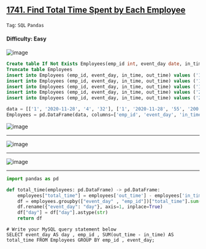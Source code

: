 ## [1741. Find Total Time Spent by Each Employee](https://leetcode.com/problems/find-total-time-spent-by-each-employee)

```Tag```: ```SQL``` ```Pandas```

#### Difficulty: Easy

![image](https://github.com/quananhle/Python/assets/35042430/013465b7-0414-440b-bc89-5620511dba34)

```SQL
Create table If Not Exists Employees(emp_id int, event_day date, in_time int, out_time int)
Truncate table Employees
insert into Employees (emp_id, event_day, in_time, out_time) values ('1', '2020-11-28', '4', '32')
insert into Employees (emp_id, event_day, in_time, out_time) values ('1', '2020-11-28', '55', '200')
insert into Employees (emp_id, event_day, in_time, out_time) values ('1', '2020-12-3', '1', '42')
insert into Employees (emp_id, event_day, in_time, out_time) values ('2', '2020-11-28', '3', '33')
insert into Employees (emp_id, event_day, in_time, out_time) values ('2', '2020-12-9', '47', '74')
```

```Python
data = [['1', '2020-11-28', '4', '32'], ['1', '2020-11-28', '55', '200'], ['1', '2020-12-3', '1', '42'], ['2', '2020-11-28', '3', '33'], ['2', '2020-12-9', '47', '74']]
Employees = pd.DataFrame(data, columns=['emp_id', 'event_day', 'in_time', 'out_time']).astype({'emp_id':'Int64', 'event_day':'datetime64[ns]', 'in_time':'Int64', 'out_time':'Int64'})
```

![image](https://github.com/quananhle/Python/assets/35042430/cb90b9ee-4cc5-4bc1-b141-ac2da771e18f)

---

![image](https://github.com/quananhle/Python/assets/35042430/6b6c0b4d-cbc8-497c-bc6d-e4062bc65503)

---

![image](https://github.com/quananhle/Python/assets/35042430/a0266006-7157-44b9-b0c4-64b9c06d9dc8)

---

```Python
import pandas as pd

def total_time(employees: pd.DataFrame) -> pd.DataFrame:
    employees["total_time"] = employees['out_time'] - employees['in_time']
    df = employees.groupby(["event_day" , "emp_id"])["total_time"].sum().reset_index()
    df.rename({"event_day": "day"}, axis=1, inplace=True)
    df["day"] = df["day"].astype(str)
    return df
```

```MySQL
# Write your MySQL query statement below
SELECT event_day AS day , emp_id , SUM(out_time - in_time) AS total_time FROM Employees GROUP BY emp_id , event_day;
```
